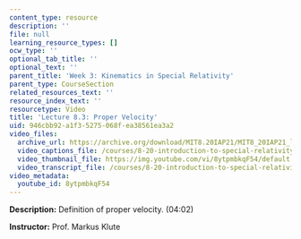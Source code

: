 ```yaml
---
content_type: resource
description: ''
file: null
learning_resource_types: []
ocw_type: ''
optional_tab_title: ''
optional_text: ''
parent_title: 'Week 3: Kinematics in Special Relativity'
parent_type: CourseSection
related_resources_text: ''
resource_index_text: ''
resourcetype: Video
title: 'Lecture 8.3: Proper Velocity'
uid: 946cbb92-a1f3-5275-068f-ea38561ea3a2
video_files:
  archive_url: https://archive.org/download/MIT8.20IAP21/MIT8_20IAP21_lec08-3_300k.mp4
  video_captions_file: /courses/8-20-introduction-to-special-relativity-january-iap-2021/103634ec213050e29c47daba884ef5b0_8ytpmbkqF54.vtt
  video_thumbnail_file: https://img.youtube.com/vi/8ytpmbkqF54/default.jpg
  video_transcript_file: /courses/8-20-introduction-to-special-relativity-january-iap-2021/dda3ab7039fff89fc7366e8d3232464b_8ytpmbkqF54.pdf
video_metadata:
  youtube_id: 8ytpmbkqF54
---
```


**Description:** Definition of proper velocity. (04:02)

**Instructor:** Prof. Markus Klute